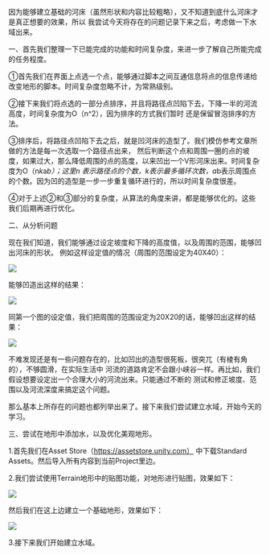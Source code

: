 因为能够建立基础的河床（虽然形状和内容比较粗略），又不知道到底什么河床才是真正想要的效果，所以
我尝试今天将存在的问题记录下来之后，考虑做一下水域出来。

一、首先我们整理一下已能完成的功能和时间复杂度，来进一步了解自己所能完成的任务程度。

①首先我们在界面上点选一个点，能够通过脚本之间互通信息将点的信息传递给改变地形的脚本。时间复杂度忽略不计，为常熟级别。

②接下来我们将点选的一部分点排序，并且将路径点凹陷下去，下降一半的河流高度，时间复杂度为O（n^2），因为排序的方式我们暂时
还是保留冒泡排序的方法。

③排序后，将路径点凹陷下去之后，就是凹河床的造型了。我们模仿参考文章所做的方法是每一次选取一个路径点出来，
然后判断这个点和周围一圈的点的坡度，如果过大，那么降低周围的点的高度，以来凹出一个V形河床出来。时间复杂度为O（n*k*a*b）；这里n
表示路径点的个数，k表示最多循环次数，a*b表示周围点的个数。因为凹的造型是一步一步重复循环进行的，所以时间复杂度很差。

④对于上述②和③部分的复杂度，从算法的角度来讲，都是能够优化的。这些我们后期再进行优化。

二、从分析问题

现在我们知道，我们能够通过设定坡度和下降的高度值，以及周围的范围，能够凹出河床的形状。
例如这样设定值的情况（周围的范围设定为40X40）：

![](https://i.loli.net/2018/06/03/5b134bc89a12f.png)

能够凹造出这样的结果：

![](https://i.loli.net/2018/06/03/5b134bdcec540.png)

同第一个图的设定值，我们把周围的范围设定为20X20的话，能够凹出这样的结果：

![](https://i.loli.net/2018/06/03/5b134cabda3b7.png)

不难发现还是有一些问题存在的，比如凹出的造型很死板，很突兀（有棱有角的），不够圆滑，在实际生活中
河流的道路肯定不会跟小峡谷一样。再比如，我们假设想要设定出一个合理大小的河流出来。只能通过不断的
测试和修正坡度、范围以及河流深度来搞定这个问题。

那么基本上所存在的问题也都列举出来了。接下来我们尝试建立水域，开始今天的学习。

三、尝试在地形中添加水，以及优化美观地形。

1.首先我们在Asset Store（https://assetstore.unity.com）
中下载Standard Assets。然后导入所有内容到当前Project里边。

2.我们尝试使用Terrain地形中的贴图功能，对地形进行贴图，效果如下：

![](https://i.loli.net/2018/06/03/5b135b5255dc8.png)

然后我们在这上边建立一个基础地形，效果如下：

![](https://i.loli.net/2018/06/03/5b135e022f67e.png)

3.接下来我们开始建立水域。




